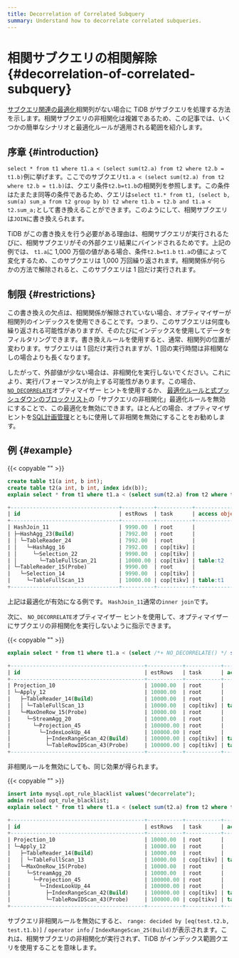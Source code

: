 ```yaml
---
title: Decorrelation of Correlated Subquery
summary: Understand how to decorrelate correlated subqueries.
---
```


# 相関サブクエリの相関解除 {#decorrelation-of-correlated-subquery}

[サブクエリ関連の最適化](/subquery-optimization.md)相関列がない場合に TiDB がサブクエリを処理する方法を示します。相関サブクエリの非相関化は複雑であるため、この記事では、いくつかの簡単なシナリオと最適化ルールが適用される範囲を紹介します。

## 序章 {#introduction}

`select * from t1 where t1.a < (select sum(t2.a) from t2 where t2.b = t1.b)`例に挙げます。ここでのサブクエリ`t1.a < (select sum(t2.a) from t2 where t2.b = t1.b)`は、クエリ条件`t2.b=t1.b`の相関列を参照します。この条件はたまたま同等の条件であるため、クエリは`select t1.* from t1, (select b, sum(a) sum_a from t2 group by b) t2 where t1.b = t2.b and t1.a < t2.sum_a;`として書き換えることができます。このようにして、相関サブクエリは`JOIN`に書き換えられます。

TiDB がこの書き換えを行う必要がある理由は、相関サブクエリが実行されるたびに、相関サブクエリがその外部クエリ結果にバインドされるためです。上記の例では、 `t1.a`に 1,000 万個の値がある場合、条件`t2.b=t1.b` `t1.a`の値によって変化するため、このサブクエリは 1,000 万回繰り返されます。相関関係が何らかの方法で解除されると、このサブクエリは 1 回だけ実行されます。

## 制限 {#restrictions}

この書き換えの欠点は、相関関係が解除されていない場合、オプティマイザーが相関列のインデックスを使用できることです。つまり、このサブクエリは何度も繰り返される可能性がありますが、そのたびにインデックスを使用してデータをフィルタリングできます。書き換えルールを使用すると、通常、相関列の位置が変わります。サブクエリは 1 回だけ実行されますが、1 回の実行時間は非相関なしの場合よりも長くなります。

したがって、外部値が少ない場合は、非相関化を実行しないでください。これにより、実行パフォーマンスが向上する可能性があります。この場合、 [`NO_DECORRELATE`](/optimizer-hints.md#no_decorrelate)オプティマイザー ヒントを使用するか、 [最適化ルールと式プッシュダウンのブロックリスト](/blocklist-control-plan.md)の「サブクエリの非相関化」最適化ルールを無効にすることで、この最適化を無効にできます。ほとんどの場合、オプティマイザ ヒントを[SQL計画管理](/sql-plan-management.md)とともに使用して非相関を無効にすることをお勧めします。

## 例 {#example}

{{< copyable "" >}}

```sql
create table t1(a int, b int);
create table t2(a int, b int, index idx(b));
explain select * from t1 where t1.a < (select sum(t2.a) from t2 where t2.b = t1.b);
```

```sql
+----------------------------------+----------+-----------+---------------+-----------------------------------------------------------------------------------------+
| id                               | estRows  | task      | access object | operator info                                                                           |
+----------------------------------+----------+-----------+---------------+-----------------------------------------------------------------------------------------+
| HashJoin_11                      | 9990.00  | root      |               | inner join, equal:[eq(test.t1.b, test.t2.b)], other cond:lt(cast(test.t1.a), Column#7)  |
| ├─HashAgg_23(Build)              | 7992.00  | root      |               | group by:test.t2.b, funcs:sum(Column#8)->Column#7, funcs:firstrow(test.t2.b)->test.t2.b |
| │ └─TableReader_24               | 7992.00  | root      |               | data:HashAgg_16                                                                         |
| │   └─HashAgg_16                 | 7992.00  | cop[tikv] |               | group by:test.t2.b, funcs:sum(test.t2.a)->Column#8                                      |
| │     └─Selection_22             | 9990.00  | cop[tikv] |               | not(isnull(test.t2.b))                                                                  |
| │       └─TableFullScan_21       | 10000.00 | cop[tikv] | table:t2      | keep order:false, stats:pseudo                                                          |
| └─TableReader_15(Probe)          | 9990.00  | root      |               | data:Selection_14                                                                       |
|   └─Selection_14                 | 9990.00  | cop[tikv] |               | not(isnull(test.t1.b))                                                                  |
|     └─TableFullScan_13           | 10000.00 | cop[tikv] | table:t1      | keep order:false, stats:pseudo                                                          |
+----------------------------------+----------+-----------+---------------+-----------------------------------------------------------------------------------------+

```

上記は最適化が有効になる例です。 `HashJoin_11`通常の`inner join`です。

次に、 `NO_DECORRELATE`オプティマイザー ヒントを使用して、オプティマイザーにサブクエリの非相関化を実行しないように指示できます。

{{< copyable "" >}}

```sql
explain select * from t1 where t1.a < (select /*+ NO_DECORRELATE() */ sum(t2.a) from t2 where t2.b = t1.b);
```

```sql
+------------------------------------------+-----------+-----------+------------------------+--------------------------------------------------------------------------------------+
| id                                       | estRows   | task      | access object          | operator info                                                                        |
+------------------------------------------+-----------+-----------+------------------------+--------------------------------------------------------------------------------------+
| Projection_10                            | 10000.00  | root      |                        | test.t1.a, test.t1.b                                                                 |
| └─Apply_12                               | 10000.00  | root      |                        | CARTESIAN inner join, other cond:lt(cast(test.t1.a, decimal(10,0) BINARY), Column#7) |
|   ├─TableReader_14(Build)                | 10000.00  | root      |                        | data:TableFullScan_13                                                                |
|   │ └─TableFullScan_13                   | 10000.00  | cop[tikv] | table:t1               | keep order:false, stats:pseudo                                                       |
|   └─MaxOneRow_15(Probe)                  | 10000.00  | root      |                        |                                                                                      |
|     └─StreamAgg_20                       | 10000.00  | root      |                        | funcs:sum(Column#14)->Column#7                                                       |
|       └─Projection_45                    | 100000.00 | root      |                        | cast(test.t2.a, decimal(10,0) BINARY)->Column#14                                     |
|         └─IndexLookUp_44                 | 100000.00 | root      |                        |                                                                                      |
|           ├─IndexRangeScan_42(Build)     | 100000.00 | cop[tikv] | table:t2, index:idx(b) | range: decided by [eq(test.t2.b, test.t1.b)], keep order:false, stats:pseudo         |
|           └─TableRowIDScan_43(Probe)     | 100000.00 | cop[tikv] | table:t2               | keep order:false, stats:pseudo                                                       |
+------------------------------------------+-----------+-----------+------------------------+--------------------------------------------------------------------------------------+
```

非相関ルールを無効にしても、同じ効果が得られます。

{{< copyable "" >}}

```sql
insert into mysql.opt_rule_blacklist values("decorrelate");
admin reload opt_rule_blacklist;
explain select * from t1 where t1.a < (select sum(t2.a) from t2 where t2.b = t1.b);
```

```sql
+------------------------------------------+-----------+-----------+------------------------+--------------------------------------------------------------------------------------+
| id                                       | estRows   | task      | access object          | operator info                                                                        |
+------------------------------------------+-----------+-----------+------------------------+--------------------------------------------------------------------------------------+
| Projection_10                            | 10000.00  | root      |                        | test.t1.a, test.t1.b                                                                 |
| └─Apply_12                               | 10000.00  | root      |                        | CARTESIAN inner join, other cond:lt(cast(test.t1.a, decimal(10,0) BINARY), Column#7) |
|   ├─TableReader_14(Build)                | 10000.00  | root      |                        | data:TableFullScan_13                                                                |
|   │ └─TableFullScan_13                   | 10000.00  | cop[tikv] | table:t1               | keep order:false, stats:pseudo                                                       |
|   └─MaxOneRow_15(Probe)                  | 10000.00  | root      |                        |                                                                                      |
|     └─StreamAgg_20                       | 10000.00  | root      |                        | funcs:sum(Column#14)->Column#7                                                       |
|       └─Projection_45                    | 100000.00 | root      |                        | cast(test.t2.a, decimal(10,0) BINARY)->Column#14                                     |
|         └─IndexLookUp_44                 | 100000.00 | root      |                        |                                                                                      |
|           ├─IndexRangeScan_42(Build)     | 100000.00 | cop[tikv] | table:t2, index:idx(b) | range: decided by [eq(test.t2.b, test.t1.b)], keep order:false, stats:pseudo         |
|           └─TableRowIDScan_43(Probe)     | 100000.00 | cop[tikv] | table:t2               | keep order:false, stats:pseudo                                                       |
+------------------------------------------+-----------+-----------+------------------------+--------------------------------------------------------------------------------------+
```

サブクエリ非相関ルールを無効にすると、 `range: decided by [eq(test.t2.b, test.t1.b)]` / `operator info` / `IndexRangeScan_25(Build)`が表示されます。これは、相関サブクエリの非相関化が実行されず、TiDB がインデックス範囲クエリを使用することを意味します。
